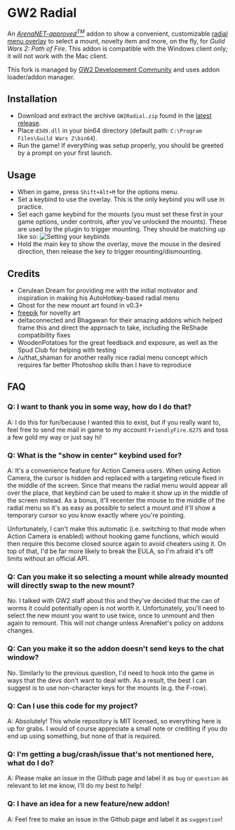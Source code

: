 # GW2 Radial

An [*ArenaNET-approved<sup>TM</sup>*](https://www.reddit.com/r/Guildwars2/comments/746mar/mount_radial_menu_addon_very_alpha_much_untested/dnwqj9x/) addon to show a convenient, customizable [radial menu overlay](https://giant.gfycat.com/WarpedInsistentIrishterrier.mp4) to select a mount, novelty item and more, on the fly, for *Guild Wars 2: Path of Fire*. This addon is compatible with the Windows client only; it will not work with the Mac client.

This fork is managed by [GW2 Developement Community](https://discord.gg/VmREt7X) and uses addon loader/addon manager.

## Installation
- Download and extract the archive ``GW2Radial.zip`` found in the [latest release](https://github.com/Friendly0Fire/GW2Radial/releases/latest).
- Place ``d3d9.dll`` in your bin64 directory (default path: ``C:\Program Files\Guild Wars 2\bin64``).
- Run the game! If everything was setup properly, you should be greeted by a prompt on your first launch.

## Usage
- When in game, press ``Shift+Alt+M`` for the options menu.
- Set a keybind to use the overlay. This is the only keybind you will use in practice.
- Set each game keybind for the mounts (you must set these first in your game options, under controls, after you've unlocked the mounts). These are used by the plugin to trigger mounting. They should be matching up like so: ![Setting your keybinds](https://i.imgur.com/gvQPQfX.png)
- Hold the main key to show the overlay, move the mouse in the desired direction, then release the key to trigger mounting/dismounting.

## Credits
- Cerulean Dream for providing me with the initial motivator and inspiration in making his AutoHotkey-based radial menu
- Ghost for the new mount art found in v0.3+
- [freepik](https://www.freepik.com/) for novelty art
- deltaconnected and Bhagawan for their amazing addons which helped frame this and direct the approach to take, including the ReShade compatibility fixes
- WoodenPotatoes for the great feedback and exposure, as well as the Spud Club for helping with testing
- /u/that_shaman for another really nice radial menu concept which requires far better Photoshop skills than I have to reproduce

## FAQ

### Q: I want to thank you in some way, how do I do that?

A: I do this for fun/because I wanted this to exist, but if you really want to, feel free to send me mail in game to my account ``FriendlyFire.6275`` and toss a few gold my way or just say hi!

### Q: What is the "show in center" keybind used for?

A: It's a convenience feature for Action Camera users. When using Action Camera, the cursor is hidden and replaced with a targeting reticule fixed in the middle of the screen. Since that means the radial menu would appear all over the place, that keybind can be used to make it show up in the middle of the screen instead. As a bonus, it'll recenter the mouse to the middle of the radial menu so it's as easy as possible to select a mount *and* it'll show a temporary cursor so you know exactly where you're pointing.

Unfortunately, I can't make this automatic (i.e. switching to that mode when Action Camera is enabled) without hooking game functions, which would then require this become closed source again to avoid cheaters using it. On top of that, I'd be far more likely to break the EULA, so I'm afraid it's off limits without an official API.

### Q: Can you make it so selecting a mount while already mounted will directly swap to the new mount?

No. I talked with GW2 staff about this and they've decided that the can of worms it could potentially open is not worth it. Unfortunately, you'll need to select the new mount you want to use twice, once to unmount and then again to remount. This will not change unless ArenaNet's policy on addons changes.

### Q: Can you make it so the addon doesn't send keys to the chat window?

No. Similarly to the previous question, I'd need to hook into the game in ways that the devs don't want to deal with. As a result, the best I can suggest is to use non-character keys for the mounts (e.g. the F-row).

### Q: Can I use this code for my project?

A: Absolutely! This whole repository is MIT licensed, so everything here is up for grabs. I would of course appreciate a small note or crediting if you do end up using something, but none of that is required.

### Q: I'm getting a bug/crash/issue that's not mentioned here, what do I do?

A: Please make an issue in the Github page and label it as ``bug`` or ``question`` as relevant to let me know, I'll do my best to help!

### Q: I have an idea for a new feature/new addon!

A: Feel free to make an issue in the Github page and label it as ``suggestion``!
